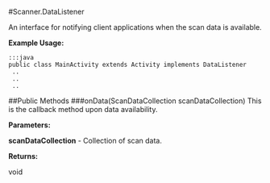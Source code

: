 #Scanner.DataListener

An interface for notifying client applications when the scan data is available.  

**Example Usage:**

    :::java
    public class MainActivity extends Activity implements DataListener
     .. 
     .. 
     ..

##Public Methods
###onData(ScanDataCollection scanDataCollection)
This is the callback method upon data availability.

**Parameters:**

**scanDataCollection** - Collection of scan data.

**Returns:**

void
